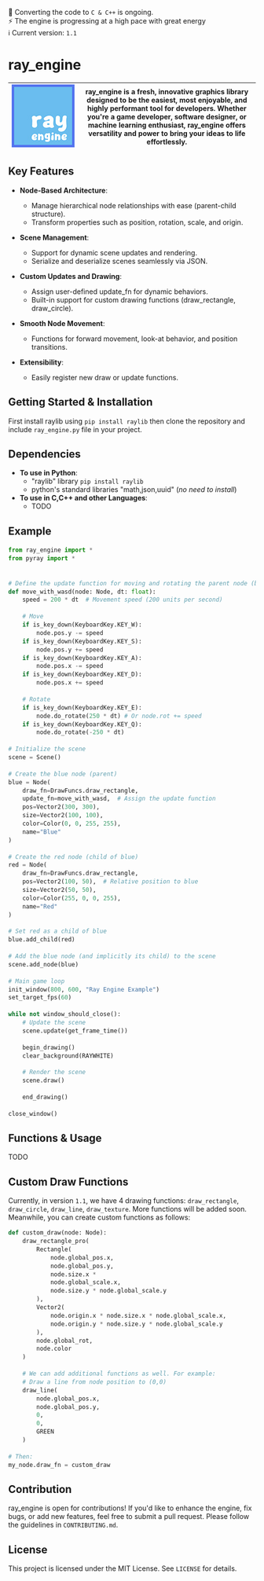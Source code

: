 📢 Converting the code to `C & C++` is ongoing.
<br>
⚡ The engine is progressing at a high pace with great energy
<br>
ℹ️ Current version: `1.1`

# ray_engine

| <img src="ray_engine_128.jpg" style="min-width:128px"/> | ray_engine is a fresh, innovative graphics library designed to be the **easiest**, **most enjoyable**, and **highly performant** tool for developers. Whether you're a game developer, software designer, or machine learning enthusiast, ray_engine offers versatility and power to bring your ideas to life effortlessly. |
---|---

## Key Features
- **Node-Based Architecture**:
    - Manage hierarchical node relationships with ease (parent-child structure).
    - Transform properties such as position, rotation, scale, and origin.

- **Scene Management**:
    - Support for dynamic scene updates and rendering.
    - Serialize and deserialize scenes seamlessly via JSON.

- **Custom Updates and Drawing**:
    - Assign user-defined update_fn for dynamic behaviors.
    - Built-in support for custom drawing functions (draw_rectangle, draw_circle).

- **Smooth Node Movement**:
    - Functions for forward movement, look-at behavior, and position transitions.

- **Extensibility**:
    - Easily register new draw or update functions.

## Getting Started & Installation
First install raylib using `pip install raylib` then
clone the repository and include `ray_engine.py` file in your project.

## Dependencies
- **To use in Python**:
  - "raylib" library `pip install raylib`
  - python's standard libraries "math,json,uuid" (*no need to install*)
- **To use in C,C++ and other Languages**:
  - TODO

## Example
```python
from ray_engine import *
from pyray import *


# Define the update function for moving and rotating the parent node (blue)
def move_with_wasd(node: Node, dt: float):
    speed = 200 * dt  # Movement speed (200 units per second)
    
    # Move
    if is_key_down(KeyboardKey.KEY_W):
        node.pos.y -= speed
    if is_key_down(KeyboardKey.KEY_S):
        node.pos.y += speed
    if is_key_down(KeyboardKey.KEY_A):
        node.pos.x -= speed
    if is_key_down(KeyboardKey.KEY_D):
        node.pos.x += speed
        
    # Rotate
    if is_key_down(KeyboardKey.KEY_E):
        node.do_rotate(250 * dt) # Or node.rot += speed
    if is_key_down(KeyboardKey.KEY_Q):
        node.do_rotate(-250 * dt)

# Initialize the scene
scene = Scene()

# Create the blue node (parent)
blue = Node(
    draw_fn=DrawFuncs.draw_rectangle,
    update_fn=move_with_wasd,  # Assign the update function
    pos=Vector2(300, 300),
    size=Vector2(100, 100),
    color=Color(0, 0, 255, 255),
    name="Blue"
)

# Create the red node (child of blue)
red = Node(
    draw_fn=DrawFuncs.draw_rectangle,
    pos=Vector2(100, 50),  # Relative position to blue
    size=Vector2(50, 50),
    color=Color(255, 0, 0, 255),
    name="Red"
)

# Set red as a child of blue
blue.add_child(red)

# Add the blue node (and implicitly its child) to the scene
scene.add_node(blue)

# Main game loop
init_window(800, 600, "Ray Engine Example")
set_target_fps(60)

while not window_should_close():
    # Update the scene
    scene.update(get_frame_time())

    begin_drawing()
    clear_background(RAYWHITE)

    # Render the scene
    scene.draw()

    end_drawing()

close_window()
```

## Functions & Usage
TODO

## Custom Draw Functions
Currently, in version `1.1`, we have 4 drawing functions: `draw_rectangle`, `draw_circle`, `draw_line`, `draw_texture`. More functions will be added soon. Meanwhile, you can create custom functions as follows:
```python
def custom_draw(node: Node):
    draw_rectangle_pro(
        Rectangle(
            node.global_pos.x,
            node.global_pos.y,
            node.size.x *
            node.global_scale.x,
            node.size.y * node.global_scale.y
        ),
        Vector2(
            node.origin.x * node.size.x * node.global_scale.x,
            node.origin.y * node.size.y * node.global_scale.y
        ),
        node.global_rot,
        node.color
    )

    # We can add additional functions as well. For example:
    # Draw a line from node position to (0,0)
    draw_line(
        node.global_pos.x,
        node.global_pos.y,
        0,
        0,
        GREEN
    )

# Then:
my_node.draw_fn = custom_draw
```

## Contribution
ray_engine is open for contributions! If you'd like to enhance the engine, fix bugs, or add new features, feel free to submit a pull request. Please follow the guidelines in `CONTRIBUTING.md`.

## License
This project is licensed under the MIT License. See `LICENSE` for details.